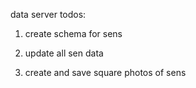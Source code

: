 data server todos:

1) create schema for sens

2) update all sen data

3) create and save square photos of sens